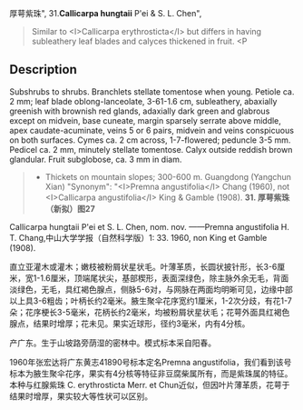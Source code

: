 厚萼紫珠",
31.**Callicarpa hungtaii** P'ei & S. L. Chen",

> Similar to &lt;I&gt;Callicarpa erythrosticta&lt;/I&gt; but differs in having subleathery leaf blades and calyces thickened in fruit. &lt;P

## Description
Subshrubs to shrubs. Branchlets stellate tomentose when young.  Petiole ca. 2 mm;  leaf blade  oblong-lanceolate,  3-61-1.6 cm, subleathery, abaxially greenish with brownish red glands, adaxially dark green and glabrous except on midvein, base cuneate, margin sparsely serrate above middle, apex caudate-acuminate, veins 5 or 6 pairs, midvein and veins conspicuous  on  both  surfaces.  Cymes  ca.  2 cm  across,  1-7-flowered; peduncle 3-5 mm. Pedicel ca. 2 mm, minutely stellate tomentose. Calyx outside reddish brown glandular. Fruit subglobose, ca. 3 mm in diam.

> * Thickets on mountain slopes; 300-600 m. Guangdong (Yangchun Xian)
  "Synonym": "&lt;I&gt;Premna angustifolia&lt;/I&gt; Chang (1960), not &lt;I&gt;Callicarpa angustifolia&lt;/I&gt; King &amp; Gamble (1908).
**31. 厚萼紫珠（新拟）图27**

Callicarpa hungtaii P'ei et S. L. Chen, nom. nov. ——Premna angustifolia H. T. Chang,中山大学学报（自然科学版）1: 33. 1960, non King et Gamble (1908).

直立亚灌木或灌木；嫩枝被粉屑状星状毛。叶薄革质，长圆状披针形，长3-6厘米，宽1-1.6厘米，顶端尾状尖，基部楔形，表面深绿色，除主脉外余无毛，背面淡绿色，无毛，具红褐色腺点，侧脉5-6对，与网脉在两面均明晰可见，边缘中部以上具3-6粗齿；叶柄长约2毫米。腋生聚伞花序宽约1厘米，1-2次分歧，有花1-7朵；花序梗长3-5毫米，花柄长约2毫米，均被粉屑状星状毛；花萼外面具红褐色腺点，结果时增厚；花未见。果实近球形，径约3毫米，内有4分核。

产广东。生于山坡路旁荫湿的密林中。模式标本采自阳春。

1960年张宏达将广东黄志41890号标本定名Premna angustifolia，我们看到该号标本为腋生聚伞花序，果实有4分核等特征非豆腐柴属所有，而是紫珠属的特征。本种与红腺紫珠 C. erythrosticta Merr. et Chun近似，但因叶片薄革质，花萼于结果时增厚，果实较大等性状可以区别。

